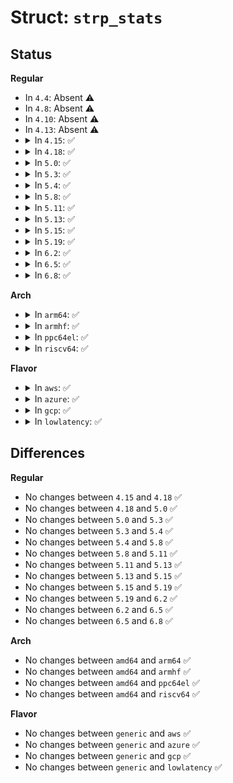 # Struct: <code>strp_stats</code>

## Status
<b>Regular</b>
<ul>
<li>
In <code>4.4</code>: Absent ⚠️
</li>
<li>
In <code>4.8</code>: Absent ⚠️
</li>
<li>
In <code>4.10</code>: Absent ⚠️
</li>
<li>
In <code>4.13</code>: Absent ⚠️
</li>
<li>
<details>
<summary>In <code>4.15</code>: ✅</summary>

```c
struct strp_stats {
    long long unsigned int msgs;
    long long unsigned int bytes;
    unsigned int mem_fail;
    unsigned int need_more_hdr;
    unsigned int msg_too_big;
    unsigned int msg_timeouts;
    unsigned int bad_hdr_len;
};
```
</details>
</li>
<li>
<details>
<summary>In <code>4.18</code>: ✅</summary>

```c
struct strp_stats {
    long long unsigned int msgs;
    long long unsigned int bytes;
    unsigned int mem_fail;
    unsigned int need_more_hdr;
    unsigned int msg_too_big;
    unsigned int msg_timeouts;
    unsigned int bad_hdr_len;
};
```
</details>
</li>
<li>
<details>
<summary>In <code>5.0</code>: ✅</summary>

```c
struct strp_stats {
    long long unsigned int msgs;
    long long unsigned int bytes;
    unsigned int mem_fail;
    unsigned int need_more_hdr;
    unsigned int msg_too_big;
    unsigned int msg_timeouts;
    unsigned int bad_hdr_len;
};
```
</details>
</li>
<li>
<details>
<summary>In <code>5.3</code>: ✅</summary>

```c
struct strp_stats {
    long long unsigned int msgs;
    long long unsigned int bytes;
    unsigned int mem_fail;
    unsigned int need_more_hdr;
    unsigned int msg_too_big;
    unsigned int msg_timeouts;
    unsigned int bad_hdr_len;
};
```
</details>
</li>
<li>
<details>
<summary>In <code>5.4</code>: ✅</summary>

```c
struct strp_stats {
    long long unsigned int msgs;
    long long unsigned int bytes;
    unsigned int mem_fail;
    unsigned int need_more_hdr;
    unsigned int msg_too_big;
    unsigned int msg_timeouts;
    unsigned int bad_hdr_len;
};
```
</details>
</li>
<li>
<details>
<summary>In <code>5.8</code>: ✅</summary>

```c
struct strp_stats {
    long long unsigned int msgs;
    long long unsigned int bytes;
    unsigned int mem_fail;
    unsigned int need_more_hdr;
    unsigned int msg_too_big;
    unsigned int msg_timeouts;
    unsigned int bad_hdr_len;
};
```
</details>
</li>
<li>
<details>
<summary>In <code>5.11</code>: ✅</summary>

```c
struct strp_stats {
    long long unsigned int msgs;
    long long unsigned int bytes;
    unsigned int mem_fail;
    unsigned int need_more_hdr;
    unsigned int msg_too_big;
    unsigned int msg_timeouts;
    unsigned int bad_hdr_len;
};
```
</details>
</li>
<li>
<details>
<summary>In <code>5.13</code>: ✅</summary>

```c
struct strp_stats {
    long long unsigned int msgs;
    long long unsigned int bytes;
    unsigned int mem_fail;
    unsigned int need_more_hdr;
    unsigned int msg_too_big;
    unsigned int msg_timeouts;
    unsigned int bad_hdr_len;
};
```
</details>
</li>
<li>
<details>
<summary>In <code>5.15</code>: ✅</summary>

```c
struct strp_stats {
    long long unsigned int msgs;
    long long unsigned int bytes;
    unsigned int mem_fail;
    unsigned int need_more_hdr;
    unsigned int msg_too_big;
    unsigned int msg_timeouts;
    unsigned int bad_hdr_len;
};
```
</details>
</li>
<li>
<details>
<summary>In <code>5.19</code>: ✅</summary>

```c
struct strp_stats {
    long long unsigned int msgs;
    long long unsigned int bytes;
    unsigned int mem_fail;
    unsigned int need_more_hdr;
    unsigned int msg_too_big;
    unsigned int msg_timeouts;
    unsigned int bad_hdr_len;
};
```
</details>
</li>
<li>
<details>
<summary>In <code>6.2</code>: ✅</summary>

```c
struct strp_stats {
    long long unsigned int msgs;
    long long unsigned int bytes;
    unsigned int mem_fail;
    unsigned int need_more_hdr;
    unsigned int msg_too_big;
    unsigned int msg_timeouts;
    unsigned int bad_hdr_len;
};
```
</details>
</li>
<li>
<details>
<summary>In <code>6.5</code>: ✅</summary>

```c
struct strp_stats {
    long long unsigned int msgs;
    long long unsigned int bytes;
    unsigned int mem_fail;
    unsigned int need_more_hdr;
    unsigned int msg_too_big;
    unsigned int msg_timeouts;
    unsigned int bad_hdr_len;
};
```
</details>
</li>
<li>
<details>
<summary>In <code>6.8</code>: ✅</summary>

```c
struct strp_stats {
    long long unsigned int msgs;
    long long unsigned int bytes;
    unsigned int mem_fail;
    unsigned int need_more_hdr;
    unsigned int msg_too_big;
    unsigned int msg_timeouts;
    unsigned int bad_hdr_len;
};
```
</details>
</li>
</ul>
<b>Arch</b>
<ul>
<li>
<details>
<summary>In <code>arm64</code>: ✅</summary>

```c
struct strp_stats {
    long long unsigned int msgs;
    long long unsigned int bytes;
    unsigned int mem_fail;
    unsigned int need_more_hdr;
    unsigned int msg_too_big;
    unsigned int msg_timeouts;
    unsigned int bad_hdr_len;
};
```
</details>
</li>
<li>
<details>
<summary>In <code>armhf</code>: ✅</summary>

```c
struct strp_stats {
    long long unsigned int msgs;
    long long unsigned int bytes;
    unsigned int mem_fail;
    unsigned int need_more_hdr;
    unsigned int msg_too_big;
    unsigned int msg_timeouts;
    unsigned int bad_hdr_len;
};
```
</details>
</li>
<li>
<details>
<summary>In <code>ppc64el</code>: ✅</summary>

```c
struct strp_stats {
    long long unsigned int msgs;
    long long unsigned int bytes;
    unsigned int mem_fail;
    unsigned int need_more_hdr;
    unsigned int msg_too_big;
    unsigned int msg_timeouts;
    unsigned int bad_hdr_len;
};
```
</details>
</li>
<li>
<details>
<summary>In <code>riscv64</code>: ✅</summary>

```c
struct strp_stats {
    long long unsigned int msgs;
    long long unsigned int bytes;
    unsigned int mem_fail;
    unsigned int need_more_hdr;
    unsigned int msg_too_big;
    unsigned int msg_timeouts;
    unsigned int bad_hdr_len;
};
```
</details>
</li>
</ul>
<b>Flavor</b>
<ul>
<li>
<details>
<summary>In <code>aws</code>: ✅</summary>

```c
struct strp_stats {
    long long unsigned int msgs;
    long long unsigned int bytes;
    unsigned int mem_fail;
    unsigned int need_more_hdr;
    unsigned int msg_too_big;
    unsigned int msg_timeouts;
    unsigned int bad_hdr_len;
};
```
</details>
</li>
<li>
<details>
<summary>In <code>azure</code>: ✅</summary>

```c
struct strp_stats {
    long long unsigned int msgs;
    long long unsigned int bytes;
    unsigned int mem_fail;
    unsigned int need_more_hdr;
    unsigned int msg_too_big;
    unsigned int msg_timeouts;
    unsigned int bad_hdr_len;
};
```
</details>
</li>
<li>
<details>
<summary>In <code>gcp</code>: ✅</summary>

```c
struct strp_stats {
    long long unsigned int msgs;
    long long unsigned int bytes;
    unsigned int mem_fail;
    unsigned int need_more_hdr;
    unsigned int msg_too_big;
    unsigned int msg_timeouts;
    unsigned int bad_hdr_len;
};
```
</details>
</li>
<li>
<details>
<summary>In <code>lowlatency</code>: ✅</summary>

```c
struct strp_stats {
    long long unsigned int msgs;
    long long unsigned int bytes;
    unsigned int mem_fail;
    unsigned int need_more_hdr;
    unsigned int msg_too_big;
    unsigned int msg_timeouts;
    unsigned int bad_hdr_len;
};
```
</details>
</li>
</ul>

## Differences
<b>Regular</b>
<ul>
<li>
No changes between <code>4.15</code> and <code>4.18</code> ✅
</li>
<li>
No changes between <code>4.18</code> and <code>5.0</code> ✅
</li>
<li>
No changes between <code>5.0</code> and <code>5.3</code> ✅
</li>
<li>
No changes between <code>5.3</code> and <code>5.4</code> ✅
</li>
<li>
No changes between <code>5.4</code> and <code>5.8</code> ✅
</li>
<li>
No changes between <code>5.8</code> and <code>5.11</code> ✅
</li>
<li>
No changes between <code>5.11</code> and <code>5.13</code> ✅
</li>
<li>
No changes between <code>5.13</code> and <code>5.15</code> ✅
</li>
<li>
No changes between <code>5.15</code> and <code>5.19</code> ✅
</li>
<li>
No changes between <code>5.19</code> and <code>6.2</code> ✅
</li>
<li>
No changes between <code>6.2</code> and <code>6.5</code> ✅
</li>
<li>
No changes between <code>6.5</code> and <code>6.8</code> ✅
</li>
</ul>
<b>Arch</b>
<ul>
<li>
No changes between <code>amd64</code> and <code>arm64</code> ✅
</li>
<li>
No changes between <code>amd64</code> and <code>armhf</code> ✅
</li>
<li>
No changes between <code>amd64</code> and <code>ppc64el</code> ✅
</li>
<li>
No changes between <code>amd64</code> and <code>riscv64</code> ✅
</li>
</ul>
<b>Flavor</b>
<ul>
<li>
No changes between <code>generic</code> and <code>aws</code> ✅
</li>
<li>
No changes between <code>generic</code> and <code>azure</code> ✅
</li>
<li>
No changes between <code>generic</code> and <code>gcp</code> ✅
</li>
<li>
No changes between <code>generic</code> and <code>lowlatency</code> ✅
</li>
</ul>
